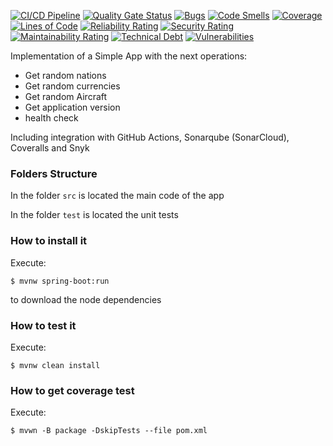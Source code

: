 [![CI/CD Pipeline](https://github.com/JhonUsuga/labFake/actions/workflows/build.yml/badge.svg)](https://github.com/JhonUsuga/labFake/actions/workflows/build.yml)
[![Quality Gate Status](https://sonarcloud.io/api/project_badges/measure?project=JhonUsuga_labFake&metric=alert_status)](https://sonarcloud.io/summary/new_code?id=JhonUsuga_labFake)
[![Bugs](https://sonarcloud.io/api/project_badges/measure?project=JhonUsuga_labFake&metric=bugs)](https://sonarcloud.io/summary/new_code?id=JhonUsuga_labFake)
[![Code Smells](https://sonarcloud.io/api/project_badges/measure?project=JhonUsuga_labFake&metric=code_smells)](https://sonarcloud.io/summary/new_code?id=JhonUsuga_labFake)
[![Coverage](https://sonarcloud.io/api/project_badges/measure?project=JhonUsuga_labFake&metric=coverage)](https://sonarcloud.io/summary/new_code?id=JhonUsuga_labFake)
[![Lines of Code](https://sonarcloud.io/api/project_badges/measure?project=JhonUsuga_labFake&metric=ncloc)](https://sonarcloud.io/summary/new_code?id=JhonUsuga_labFake)
[![Reliability Rating](https://sonarcloud.io/api/project_badges/measure?project=JhonUsuga_labFake&metric=reliability_rating)](https://sonarcloud.io/summary/new_code?id=JhonUsuga_labFake)
[![Security Rating](https://sonarcloud.io/api/project_badges/measure?project=JhonUsuga_labFake&metric=security_rating)](https://sonarcloud.io/summary/new_code?id=JhonUsuga_labFake)
[![Maintainability Rating](https://sonarcloud.io/api/project_badges/measure?project=JhonUsuga_labFake&metric=sqale_rating)](https://sonarcloud.io/summary/new_code?id=JhonUsuga_labFake)
[![Technical Debt](https://sonarcloud.io/api/project_badges/measure?project=JhonUsuga_labFake&metric=sqale_index)](https://sonarcloud.io/summary/new_code?id=JhonUsuga_labFake)
[![Vulnerabilities](https://sonarcloud.io/api/project_badges/measure?project=JhonUsuga_labFake&metric=vulnerabilities)](https://sonarcloud.io/summary/new_code?id=JhonUsuga_labFake)

Implementation of a Simple App with the next operations:

* Get random nations
* Get random currencies
* Get random Aircraft
* Get application version
* health check

Including integration with GitHub Actions, Sonarqube (SonarCloud), Coveralls and Snyk

### Folders Structure

In the folder `src` is located the main code of the app

In the folder `test` is located the unit tests

### How to install it

Execute:

```shell
$ mvnw spring-boot:run
```

to download the node dependencies

### How to test it

Execute:

```shell
$ mvnw clean install
```

### How to get coverage test

Execute:

```shell
$ mvwn -B package -DskipTests --file pom.xml
```
